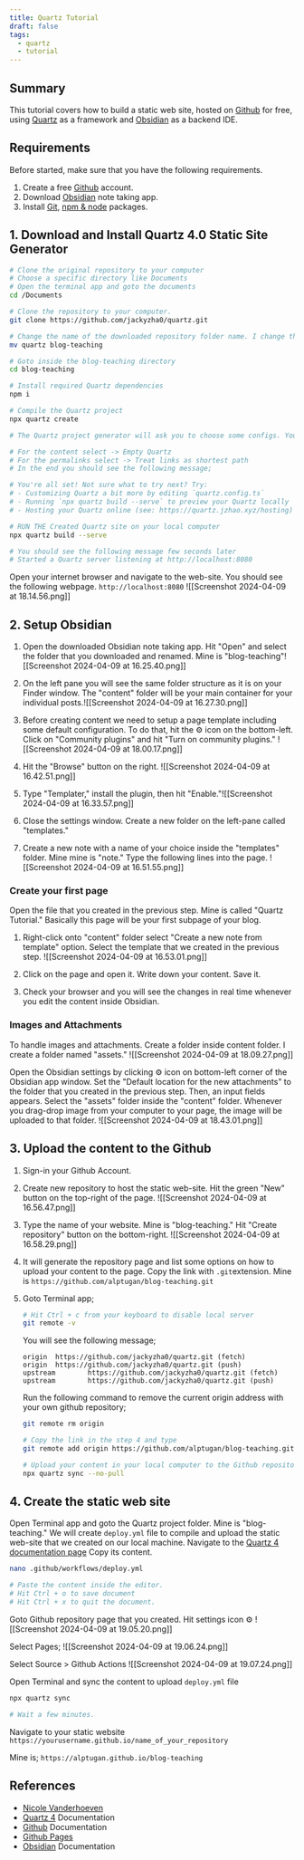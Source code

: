 ```yaml
---
title: Quartz Tutorial
draft: false
tags:
  - quartz
  - tutorial
---
```

## Summary
This tutorial covers how to build a static web site, hosted on [Github](https://www.github.com) for free, using [Quartz](https://quartz.jzhao.xyz/) as a framework and [Obsidian](https://obsidian.md/) as a backend IDE. 
## Requirements
Before started, make sure that you have the following requirements. 
1. Create a free [Github](https://www.github.com) account.
2. Download [Obsidian](https://obsidian.md/) note taking app.
3. Install [Git](https://github.com/git-guides/install-git), [npm & node](https://nodejs.org/en/download) packages. 

## 1. Download and Install Quartz 4.0 Static Site Generator
```zsh
# Clone the original repository to your computer
# Choose a specific directory like Documents
# Open the terminal app and goto the documents
cd /Documents

# Clone the repository to your computer.
git clone https://github.com/jackyzha0/quartz.git

# Change the name of the downloaded repository folder name. I change the directory name as "teaching-blog"
mv quartz blog-teaching

# Goto inside the blog-teaching directory
cd blog-teaching

# Install required Quartz dependencies
npm i

# Compile the Quartz project
npx quartz create

# The Quartz project generator will ask you to choose some configs. You can select the default ones.

# For the content select -> Empty Quartz
# For the permalinks select -> Treat links as shortest path
# In the end you should see the following message;

# You're all set! Not sure what to try next? Try:
# - Customizing Quartz a bit more by editing `quartz.config.ts`
# - Running `npx quartz build --serve` to preview your Quartz locally
# - Hosting your Quartz online (see: https://quartz.jzhao.xyz/hosting)

# RUN THE Created Quartz site on your local computer
npx quartz build --serve

# You should see the following message few seconds later
# Started a Quartz server listening at http://localhost:8080

```

Open your internet browser and navigate to the web-site. You should see the following webpage. 
`http://localhost:8080`
![[Screenshot 2024-04-09 at 18.14.56.png]]

## 2. Setup Obsidian
1. Open the downloaded Obsidian note taking app. Hit "Open" and select the folder that you downloaded and renamed. Mine is "blog-teaching"![[Screenshot 2024-04-09 at 16.25.40.png]]
2. On the left pane you will see the same folder structure as it is on your Finder window. The "content" folder will be your main container for your individual posts.![[Screenshot 2024-04-09 at 16.27.30.png]]
4. Before creating content we need to setup a page template including some default configuration. To do that, hit the ⚙️ icon on the bottom-left. Click on "Community plugins" and hit "Turn on community plugins." ![[Screenshot 2024-04-09 at 18.00.17.png]]
   
5. Hit the "Browse" button on the right. ![[Screenshot 2024-04-09 at 16.42.51.png]]
6. Type "Templater," install the plugin, then hit "Enable."![[Screenshot 2024-04-09 at 16.33.57.png]]
7. Close the settings window. Create a new folder on the left-pane called "templates."
8. Create a new note with a name of your choice inside the "templates" folder. Mine mine is "note." Type the following lines into the page.  ![[Screenshot 2024-04-09 at 16.51.55.png]]
### Create your first page
Open the file that you created in the previous step. Mine is called "Quartz Tutorial." Basically this page will be your first subpage of your blog.
1. Right-click onto "content" folder select "Create a new note from template" option. Select the template that we created in the previous step. 
   ![[Screenshot 2024-04-09 at 16.53.01.png]]
   
2. Click on the page and open it. Write down your content. Save it.  
3. Check your browser and you will see the changes in real time whenever you edit the content inside Obsidian.
### Images and Attachments
To handle images and attachments. Create a folder inside content folder. I create a folder named "assets."
![[Screenshot 2024-04-09 at 18.09.27.png]]

Open the Obsidian settings by clicking ⚙️ icon on bottom-left corner of the Obsidian app window.
Set the "Default location for the new attachments" to the folder that you created in the previous step. Then, an input fields appears. Select the "assets" folder inside the "content" folder. Whenever you drag-drop image from your computer to your page, the image will be uploaded to that folder. ![[Screenshot 2024-04-09 at 18.43.01.png]]
## 3. Upload the content to the Github
1. Sign-in your Github Account.
2. Create new repository to host the static web-site. Hit the green "New" button on the top-right of the page. ![[Screenshot 2024-04-09 at 16.56.47.png]]
3. Type the name of your website. Mine is "blog-teaching." Hit "Create repository" button on the bottom-right. ![[Screenshot 2024-04-09 at 16.58.29.png]]
4. It will generate the repository page and list some options on how to upload your content to the page. Copy the link with `.git`extension. Mine is `https://github.com/alptugan/blog-teaching.git`
5. Goto Terminal app;
	```bash
	# Hit Ctrl + c from your keyboard to disable local server
	git remote -v
	```
	
	You will see the following message;
	```
	origin  https://github.com/jackyzha0/quartz.git (fetch)
	origin  https://github.com/jackyzha0/quartz.git (push)
	upstream        https://github.com/jackyzha0/quartz.git (fetch)
	upstream        https://github.com/jackyzha0/quartz.git (push)
	```
	
	Run the following command to remove the current origin address with your own github repository;
	```bash
	git remote rm origin
	
	# Copy the link in the step 4 and type
	git remote add origin https://github.com/alptugan/blog-teaching.git
	
	# Upload your content in your local computer to the Github repository that we created in the Step 3
	npx quartz sync --no-pull
	```

## 4. Create the static web site
Open Terminal app and goto the Quartz project folder. Mine is "blog-teaching." We will create `deploy.yml` file to compile and upload the static web-site that we created on our local machine. Navigate to the [Quartz 4 documentation page](https://quartz.jzhao.xyz/hosting#github-pages) Copy its content. 
```bash
nano .github/workflows/deploy.yml

# Paste the content inside the editor.
# Hit Ctrl + o to save document
# Hit Ctrl + x to quit the document.
```

Goto Github repository page that you created. Hit settings icon ⚙️
![[Screenshot 2024-04-09 at 19.05.20.png]]

Select Pages;
![[Screenshot 2024-04-09 at 19.06.24.png]]

Select Source > Github Actions
![[Screenshot 2024-04-09 at 19.07.24.png]]

Open Terminal and sync the content to upload `deploy.yml` file
```bash
npx quartz sync

# Wait a few minutes.
```

Navigate to your static website
`https://yourusername.github.io/name_of_your_repository`

Mine is;
`https://alptugan.github.io/blog-teaching`

## References
- [Nicole Vanderhoeven](https://notes.nicolevanderhoeven.com/How+to+publish+Obsidian+notes+with+Quartz+on+GitHub+Pages)
- [Quartz 4](https://quartz.jzhao.xyz/) Documentation 
- [Github](https://docs.github.com/en) Documentation
- [Github Pages](https://docs.github.com/en/pages)
- [Obsidian](https://docs.github.com/en/pages) Documentation

